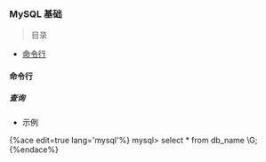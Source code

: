 ### MySQL 基础

> 目录
* [命令行](#命令行)

#### 命令行

##### 查询

* 示例

{%ace edit=true lang='mysql'%}
mysql> select * from db_name \G;
{%endace%}